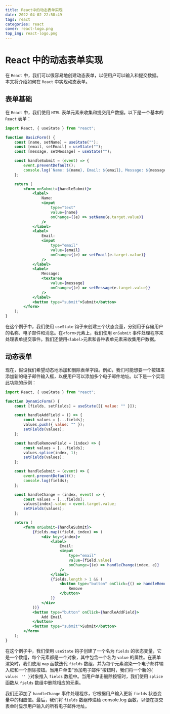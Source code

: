 ```yaml
---
title: React中的动态表单实现
date: 2022-04-02 22:58:49
tags: react
categories: react
cover: react-logo.png
top_img: react-logo.png
---
```


# React 中的动态表单实现

在 `React` 中，我们可以很容易地创建动态表单，以便用户可以输入和提交数据。本文将介绍如何在 `React` 中实现动态表单。

## 表单基础

在 `React` 中，我们使用 `HTML` 表单元素来收集和提交用户数据。以下是一个基本的 `React` 表单：

```jsx
import React, { useState } from "react";

function BasicForm() {
	const [name, setName] = useState("");
	const [email, setEmail] = useState("");
	const [message, setMessage] = useState("");

	const handleSubmit = (event) => {
		event.preventDefault();
		console.log(`Name: ${name}, Email: ${email}, Message: ${message}`);
	};

	return (
		<form onSubmit={handleSubmit}>
			<label>
				Name:
				<input
					type="text"
					value={name}
					onChange={(e) => setName(e.target.value)}
				/>
			</label>
			<label>
				Email:
				<input
					type="email"
					value={email}
					onChange={(e) => setEmail(e.target.value)}
				/>
			</label>
			<label>
				Message:
				<textarea
					value={message}
					onChange={(e) => setMessage(e.target.value)}
				/>
			</label>
			<button type="submit">Submit</button>
		</form>
	);
}
```

在这个例子中，我们使用 `useState` 钩子来创建三个状态变量，分别用于存储用户的名称、电子邮件和消息。在`<form>`元素上，我们使用 `onSubmit` 事件处理程序来处理表单提交事件。我们还使用`<label>`元素和各种表单元素来收集用户数据。

## 动态表单

现在，假设我们希望动态地添加和删除表单字段。例如，我们可能想要一个按钮来添加新的电子邮件输入框，以便用户可以添加多个电子邮件地址。以下是一个实现此功能的示例：

```jsx
import React, { useState } from "react";

function DynamicForm() {
	const [fields, setFields] = useState([{ value: "" }]);

	const handleAddField = () => {
		const values = [...fields];
		values.push({ value: "" });
		setFields(values);
	};

	const handleRemoveField = (index) => {
		const values = [...fields];
		values.splice(index, 1);
		setFields(values);
	};

	const handleSubmit = (event) => {
		event.preventDefault();
		console.log(fields);
	};

	const handleChange = (index, event) => {
		const values = [...fields];
		values[index].value = event.target.value;
		setFields(values);
	};

	return (
		<form onSubmit={handleSubmit}>
			{fields.map((field, index) => (
				<div key={index}>
					<label>
						Email:
						<input
							type="email"
							value={field.value}
							onChange={(e) => handleChange(index, e)}
						/>
					</label>
					{fields.length > 1 && (
						<button type="button" onClick={() => handleRemoveField(index)}>
							Remove
						</button>
					)}
				</div>
			))}
			<button type="button" onClick={handleAddField}>
				Add Email
			</button>
			<button type="submit">Submit</button>
		</form>
	);
}
```

在这个例子中，我们使用 `useState` 钩子创建了一个名为 `fields` 的状态变量，它是一个数组，每个元素都是一个对象，其中包含一个名为 `value` 的属性。在表单渲染时，我们使用 `map` 函数迭代 `fields` 数组，并为每个元素渲染一个电子邮件输入框和一个删除按钮。当用户单击“添加电子邮件”按钮时，我们将一个新的`{ value: '' }`对象推入 `fields` 数组中。当用户单击删除按钮时，我们使用 `splice` 函数从 `fields` 数组中删除相应的元素。

我们还添加了 `handleChange` 事件处理程序，它根据用户输入更新 `fields` 状态变量中的相应值。最后，我们将 `fields` 数组传递给 console.log 函数，以便在提交表单时显示用户输入的所有电子邮件地址。
